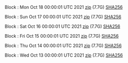 Block [](https://insight.dash.org/insight/block/): Mon Oct 18 00:00:01 UTC 2021 [zip](https://dash-bootstrap.ams3.digitaloceanspaces.com/mainnet/2021-10-18/bootstrap.dat.zip) (7.7G) [SHA256](https://dash-bootstrap.ams3.digitaloceanspaces.com/mainnet/2021-10-18/sha256.txt)

Block [](https://insight.dash.org/insight/block/): Sun Oct 17 00:00:01 UTC 2021 [zip](https://dash-bootstrap.ams3.digitaloceanspaces.com/mainnet/2021-10-17/bootstrap.dat.zip) (7.7G) [SHA256](https://dash-bootstrap.ams3.digitaloceanspaces.com/mainnet/2021-10-17/sha256.txt)

Block [](https://insight.dash.org/insight/block/): Sat Oct 16 00:00:01 UTC 2021 [zip](https://dash-bootstrap.ams3.digitaloceanspaces.com/mainnet/2021-10-16/bootstrap.dat.zip) (7.7G) [SHA256](https://dash-bootstrap.ams3.digitaloceanspaces.com/mainnet/2021-10-16/sha256.txt)

Block [](https://insight.dash.org/insight/block/): Fri Oct 15 00:00:01 UTC 2021 [zip](https://dash-bootstrap.ams3.digitaloceanspaces.com/mainnet/2021-10-15/bootstrap.dat.zip) (7.7G) [SHA256](https://dash-bootstrap.ams3.digitaloceanspaces.com/mainnet/2021-10-15/sha256.txt)

Block [](https://insight.dash.org/insight/block/): Thu Oct 14 00:00:01 UTC 2021 [zip](https://dash-bootstrap.ams3.digitaloceanspaces.com/mainnet/2021-10-14/bootstrap.dat.zip) (7.7G) [SHA256](https://dash-bootstrap.ams3.digitaloceanspaces.com/mainnet/2021-10-14/sha256.txt)

Block [](https://insight.dash.org/insight/block/): Wed Oct 13 00:00:01 UTC 2021 [zip](https://dash-bootstrap.ams3.digitaloceanspaces.com/mainnet/2021-10-13/bootstrap.dat.zip) (7.7G) [SHA256](https://dash-bootstrap.ams3.digitaloceanspaces.com/mainnet/2021-10-13/sha256.txt)
